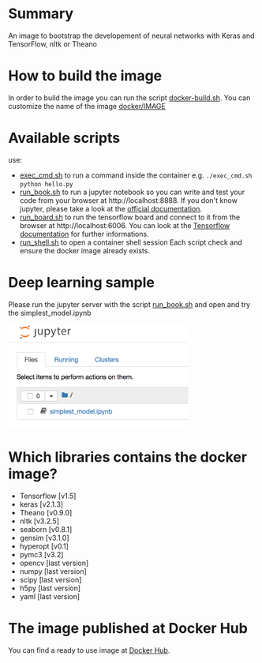 # Summary
An image to bootstrap the developement of neural networks with Keras and TensorFlow, nltk or Theano

# How to build the image
In order to build the image you can run the script [docker-build.sh](https://github.com/rucka/deeplearning_docker/blob/master/docker-build.sh). You can customize the name of the image [docker/IMAGE](https://github.com/rucka/deeplearning_docker/blob/master/docker/IMAGE)

# Available scripts
use:
- [exec_cmd.sh](https://github.com/rucka/deeplearning_docker/blob/master/exec_cmd.sh) to run a command inside the container e.g. `./exec_cmd.sh python hello.py` 
- [run_book.sh](https://github.com/rucka/deeplearning_docker/blob/master/run_book.sh) to run a jupyter notebook so you can write and test your code from your browser at http://localhost:8888. If you don't know jupyter, please take a look at the [official documentation](https://jupyter-notebook.readthedocs.io/en/stable/).
- [run_board.sh](https://github.com/rucka/deeplearning_docker/blob/master/run_board.sh) to run the tensorflow board and connect to it from the browser at http://localhost:6006. You can look at the [Tensorflow documentation](https://www.tensorflow.org/programmers_guide/summaries_and_tensorboard) for further informations.
- [run_shell.sh](https://github.com/rucka/deeplearning_docker/blob/master/run_shell.sh) to open a container shell session 
Each script check and ensure the docker image already exists.

# Deep learning sample
Please run the jupyter server with the script [run_book.sh](https://github.com/rucka/deeplearning_docker/blob/master/run_book.sh) and open and try the simplest_model.ipynb 

<img src="jupyter.png" alt="jupyter home" data-canonical-src="jupyter.png" width="365" height="211" />

# Which libraries contains the docker image?
- Tensorflow [v1.5]
- keras [v2.1.3]
- Theano [v0.9.0]
- nltk [v3.2.5]
- seaborn [v0.8.1]
- gensim [v3.1.0]
- hyperopt [v0.1]
- pymc3 [v3.2]
- opencv [last version]
- numpy [last version]
- scipy [last version]
- h5py [last version]
- yaml [last version]

# The image published at Docker Hub
You can find a ready to use image at [Docker Hub](https://hub.docker.com/r/rucka/deeplearning/).
